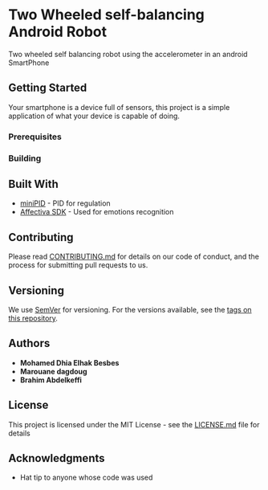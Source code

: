 # Two Wheeled self-balancing Android Robot
Two wheeled self balancing robot using the accelerometer in an android SmartPhone
## Getting Started
Your smartphone is a device full of sensors, this project is a simple application of what your device is capable of doing.
### Prerequisites

### Building

## Built With

* [miniPID](https://github.com/tekdemo/MiniPID) - PID for regulation
* [Affectiva SDK](https://www.affectiva.com/product/emotion-sdk/) - Used for emotions recognition

## Contributing

Please read [CONTRIBUTING.md](https://gist.github.com/PurpleBooth/b24679402957c63ec426) for details on our code of conduct, and the process for submitting pull requests to us.

## Versioning

We use [SemVer](http://semver.org/) for versioning. For the versions available, see the [tags on this repository](https://github.com/your/project/tags). 

## Authors

* **Mohamed Dhia Elhak Besbes**
* **Marouane dagdoug**
* **Brahim Abdelkeffi**


## License

This project is licensed under the MIT License - see the [LICENSE.md](LICENSE.md) file for details

## Acknowledgments

* Hat tip to anyone whose code was used
